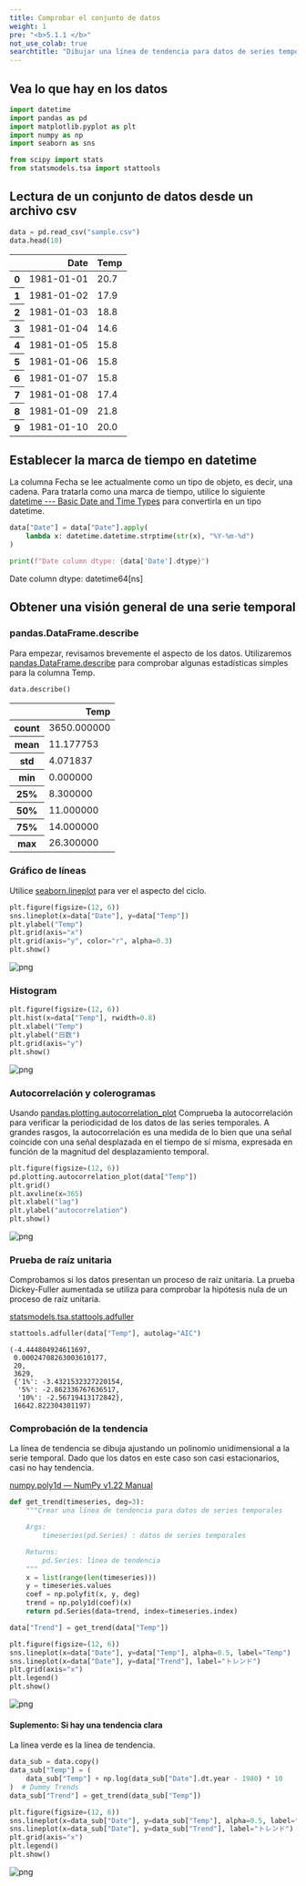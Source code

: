 ```yaml
---
title: Comprobar el conjunto de datos
weight: 1
pre: "<b>5.1.1 </b>"
not_use_colab: true
searchtitle: "Dibujar una línea de tendencia para datos de series temporales en python"
---
```


## Vea lo que hay en los datos

```python
import datetime
import pandas as pd
import matplotlib.pyplot as plt
import numpy as np
import seaborn as sns

from scipy import stats
from statsmodels.tsa import stattools
```

## Lectura de un conjunto de datos desde un archivo csv


```python
data = pd.read_csv("sample.csv")
data.head(10)
```




<div>
<style scoped>
    .dataframe tbody tr th:only-of-type {
        vertical-align: middle;
    }

    .dataframe tbody tr th {
        vertical-align: top;
    }

    .dataframe thead th {
        text-align: right;
    }
</style>
<table class="dataframe">
  <thead>
    <tr style="text-align: right;">
      <th></th>
      <th>Date</th>
      <th>Temp</th>
    </tr>
  </thead>
  <tbody>
    <tr>
      <th>0</th>
      <td>1981-01-01</td>
      <td>20.7</td>
    </tr>
    <tr>
      <th>1</th>
      <td>1981-01-02</td>
      <td>17.9</td>
    </tr>
    <tr>
      <th>2</th>
      <td>1981-01-03</td>
      <td>18.8</td>
    </tr>
    <tr>
      <th>3</th>
      <td>1981-01-04</td>
      <td>14.6</td>
    </tr>
    <tr>
      <th>4</th>
      <td>1981-01-05</td>
      <td>15.8</td>
    </tr>
    <tr>
      <th>5</th>
      <td>1981-01-06</td>
      <td>15.8</td>
    </tr>
    <tr>
      <th>6</th>
      <td>1981-01-07</td>
      <td>15.8</td>
    </tr>
    <tr>
      <th>7</th>
      <td>1981-01-08</td>
      <td>17.4</td>
    </tr>
    <tr>
      <th>8</th>
      <td>1981-01-09</td>
      <td>21.8</td>
    </tr>
    <tr>
      <th>9</th>
      <td>1981-01-10</td>
      <td>20.0</td>
    </tr>
  </tbody>
</table>
</div>



## Establecer la marca de tiempo en datetime

La columna Fecha se lee actualmente como un tipo de objeto, es decir, una cadena. Para tratarla como una marca de tiempo, utilice lo siguiente
[datetime --- Basic Date and Time Types](https://docs.python.org/3/library/datetime.html) para convertirla en un tipo datetime.


```python
data["Date"] = data["Date"].apply(
    lambda x: datetime.datetime.strptime(str(x), "%Y-%m-%d")
)

print(f"Date column dtype: {data['Date'].dtype}")
```

   Date column dtype: datetime64[ns]


## Obtener una visión general de una serie temporal

### pandas.DataFrame.describe

Para empezar, revisamos brevemente el aspecto de los datos.
Utilizaremos [pandas.DataFrame.describe](https://pandas.pydata.org/docs/reference/api/pandas.DataFrame.describe.html) para comprobar algunas estadísticas simples para la columna Temp.


```python
data.describe()
```




<div>
<style scoped>
    .dataframe tbody tr th:only-of-type {
        vertical-align: middle;
    }

    .dataframe tbody tr th {
        vertical-align: top;
    }

    .dataframe thead th {
        text-align: right;
    }
</style>
<table class="dataframe">
  <thead>
    <tr style="text-align: right;">
      <th></th>
      <th>Temp</th>
    </tr>
  </thead>
  <tbody>
    <tr>
      <th>count</th>
      <td>3650.000000</td>
    </tr>
    <tr>
      <th>mean</th>
      <td>11.177753</td>
    </tr>
    <tr>
      <th>std</th>
      <td>4.071837</td>
    </tr>
    <tr>
      <th>min</th>
      <td>0.000000</td>
    </tr>
    <tr>
      <th>25%</th>
      <td>8.300000</td>
    </tr>
    <tr>
      <th>50%</th>
      <td>11.000000</td>
    </tr>
    <tr>
      <th>75%</th>
      <td>14.000000</td>
    </tr>
    <tr>
      <th>max</th>
      <td>26.300000</td>
    </tr>
  </tbody>
</table>
</div>



### Gráfico de líneas

Utilice [seaborn.lineplot](https://seaborn.pydata.org/generated/seaborn.lineplot.html) para ver el aspecto del ciclo.


```python
plt.figure(figsize=(12, 6))
sns.lineplot(x=data["Date"], y=data["Temp"])
plt.ylabel("Temp")
plt.grid(axis="x")
plt.grid(axis="y", color="r", alpha=0.3)
plt.show()
```


    
![png](/images/timeseries/preprocess/001-check-data_files/001-check-data_11_0.png)
    


### Histogram


```python
plt.figure(figsize=(12, 6))
plt.hist(x=data["Temp"], rwidth=0.8)
plt.xlabel("Temp")
plt.ylabel("日数")
plt.grid(axis="y")
plt.show()
```


    
![png](/images/timeseries/preprocess/001-check-data_files/001-check-data_13_0.png)
    


### Autocorrelación y colerogramas

Usando [pandas.plotting.autocorrelation_plot](https://pandas.pydata.org/docs/reference/api/pandas.plotting.autocorrelation_plot.html) Comprueba la autocorrelación para verificar la periodicidad de los datos de las series temporales.
A grandes rasgos, la autocorrelación es una medida de lo bien que una señal coincide con una señal desplazada en el tiempo de sí misma, expresada en función de la magnitud del desplazamiento temporal.


```python
plt.figure(figsize=(12, 6))
pd.plotting.autocorrelation_plot(data["Temp"])
plt.grid()
plt.axvline(x=365)
plt.xlabel("lag")
plt.ylabel("autocorrelation")
plt.show()
```


    
![png](/images/timeseries/preprocess/001-check-data_files/001-check-data_15_0.png)
    


### Prueba de raíz unitaria

Comprobamos si los datos presentan un proceso de raíz unitaria.
La prueba Dickey-Fuller aumentada se utiliza para comprobar la hipótesis nula de un proceso de raíz unitaria.

[statsmodels.tsa.stattools.adfuller](https://www.statsmodels.org/dev/generated/statsmodels.tsa.stattools.adfuller.html)


```python
stattools.adfuller(data["Temp"], autolag="AIC")
```




    (-4.444804924611697,
     0.00024708263003610177,
     20,
     3629,
     {'1%': -3.4321532327220154,
      '5%': -2.862336767636517,
      '10%': -2.56719413172842},
     16642.822304301197)



### Comprobación de la tendencia

La línea de tendencia se dibuja ajustando un polinomio unidimensional a la serie temporal. Dado que los datos en este caso son casi estacionarios, casi no hay tendencia.

[numpy.poly1d — NumPy v1.22 Manual](https://numpy.org/doc/stable/reference/generated/numpy.poly1d.html)


```python
def get_trend(timeseries, deg=3):
    """Crear una línea de tendencia para datos de series temporales

    Args:
        timeseries(pd.Series) : datos de series temporales

    Returns:
        pd.Series: línea de tendencia
    """
    x = list(range(len(timeseries)))
    y = timeseries.values
    coef = np.polyfit(x, y, deg)
    trend = np.poly1d(coef)(x)
    return pd.Series(data=trend, index=timeseries.index)

data["Trend"] = get_trend(data["Temp"])

plt.figure(figsize=(12, 6))
sns.lineplot(x=data["Date"], y=data["Temp"], alpha=0.5, label="Temp")
sns.lineplot(x=data["Date"], y=data["Trend"], label="トレンド")
plt.grid(axis="x")
plt.legend()
plt.show()
```


    
![png](/images/timeseries/preprocess/001-check-data_files/001-check-data_19_0.png)
    


#### Suplemento: Si hay una tendencia clara

La línea verde es la línea de tendencia.

```python
data_sub = data.copy()
data_sub["Temp"] = (
    data_sub["Temp"] + np.log(data_sub["Date"].dt.year - 1980) * 10
)  # Dummy Trends
data_sub["Trend"] = get_trend(data_sub["Temp"])

plt.figure(figsize=(12, 6))
sns.lineplot(x=data_sub["Date"], y=data_sub["Temp"], alpha=0.5, label="Temp")
sns.lineplot(x=data_sub["Date"], y=data_sub["Trend"], label="トレンド")
plt.grid(axis="x")
plt.legend()
plt.show()
```


    
![png](/images/timeseries/preprocess/001-check-data_files/001-check-data_21_0.png)
    